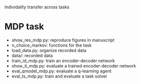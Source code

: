 Individality transfer across tasks

# MDP task
- show_res_mdp.py: reproduce figures in manuscript
- n_choice_markov: functions for the task
- load_data.py: organize recorded data
- data/: recorded data
- train_id_mdp.py: train an encoder-decoder network
- show_it_mdp.py: evaluate a trained encoder-decoder network
- eval_qmodel_mdp.py: evaluate a q-learning agent
- eval_ts_mdp.py: train and evaluate a task solver
